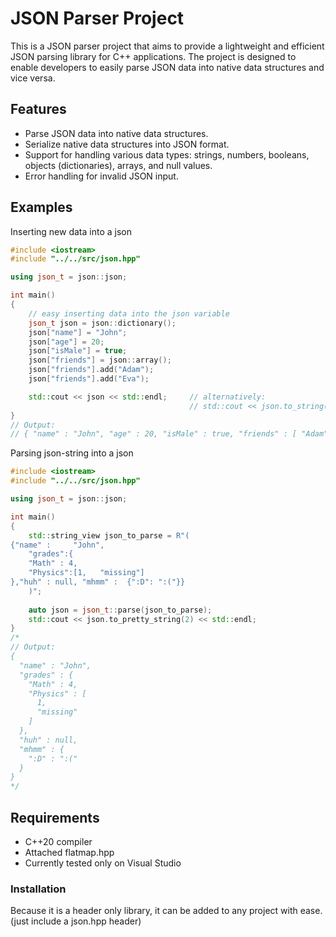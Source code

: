 # JSON Parser Project

This is a JSON parser project that aims to provide a lightweight and efficient JSON parsing library for C++ applications. The project is designed to enable developers to easily parse JSON data into native data structures and vice versa.

## Features

- Parse JSON data into native data structures.
- Serialize native data structures into JSON format.
- Support for handling various data types: strings, numbers, booleans, objects (dictionaries), arrays, and null values.
- Error handling for invalid JSON input.

## Examples
Inserting new data into a json
```cpp
#include <iostream>
#include "../../src/json.hpp"

using json_t = json::json;

int main()
{
    // easy inserting data into the json variable
    json_t json = json::dictionary();
    json["name"] = "John";
    json["age"] = 20;
    json["isMale"] = true;
    json["friends"] = json::array();
    json["friends"].add("Adam");
    json["friends"].add("Eva");

    std::cout << json << std::endl;     // alternatively:
                                        // std::cout << json.to_string() << std::endl;
}
// Output:
// { "name" : "John", "age" : 20, "isMale" : true, "friends" : [ "Adam", "Eva" ] }
```
Parsing json-string into a json
```cpp
#include <iostream>
#include "../../src/json.hpp"

using json_t = json::json;

int main()
{
    std::string_view json_to_parse = R"(
{"name" :     "John",
    "grades":{
    "Math" : 4,
    "Physics":[1,   "missing"]
},"huh" : null, "mhmm" :  {":D": ":("}}
	)";
    
    auto json = json_t::parse(json_to_parse);
    std::cout << json.to_pretty_string(2) << std::endl; 
}
/*
// Output:
{
  "name" : "John",
  "grades" : {
    "Math" : 4,
    "Physics" : [
      1,
      "missing"
    ]
  },
  "huh" : null,
  "mhmm" : {
    ":D" : ":("
  }
}
*/
```

## Requirements

- C++20 compiler
- Attached flatmap.hpp
- Currently tested only on Visual Studio

### Installation

Because it is a header only library, it can be added to any project with ease.
(just include a json.hpp header)
